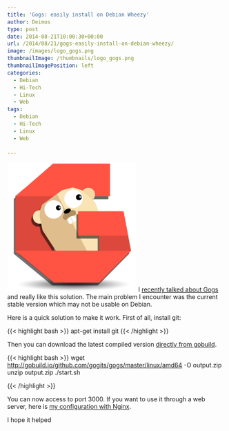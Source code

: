 ```yaml
---
title: 'Gogs: easily install on Debian Wheezy'
author: Deimos
type: post
date: 2014-08-21T10:00:30+00:00
url: /2014/08/21/gogs-easily-install-on-debian-wheezy/
image: /images/logo_gogs.png
thumbnailImage: /thumbnails/logo_gogs.png
thumbnailImagePosition: left
categories:
  - Debian
  - Hi-Tech
  - Linux
  - Web
tags:
  - Debian
  - Hi-Tech
  - Linux
  - Web

---
```

![gogs-lg](/images/logo_gogs.png)
I [recently talked about Gogs](http://blog.deimos.fr/2014/08/19/github-vs-gitlab-vs-stash-vs-gogs/) and really like this solution. The main problem I encounter was the current stable version which may not be usable on Debian.

Here is a quick solution to make it work. First of all, install git:

{{< highlight bash >}}
apt-get install git
{{< /highlight >}}

Then you can download the latest compiled version [directly from gobuild](http://gobuild.io/download/github.com/gogits/gogs).

{{< highlight bash >}}
wget http://gobuild.io/github.com/gogits/gogs/master/linux/amd64 -O output.zip
unzip output.zip
./start.sh

{{< /highlight >}}

You can now access to port 3000. If you want to use it through a web server, here is [my configuration with Nginx](https://wiki.deimos.fr/Nginx_:_Installation_et_configuration_d%27une_alternative_d%27Apache#Gogs).

I hope it helped